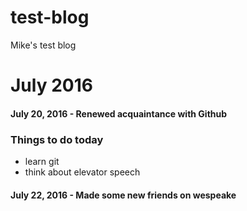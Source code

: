 # test-blog
Mike's test blog
# July 2016
#### July 20, 2016 - Renewed acquaintance with Github
### Things to do today
* learn git
* think about elevator speech  

#### July 22, 2016 - Made some new friends on wespeake
